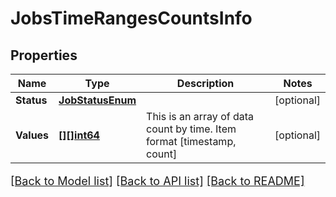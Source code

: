# JobsTimeRangesCountsInfo

## Properties

Name | Type | Description | Notes
------------ | ------------- | ------------- | -------------
**Status** | [**JobStatusEnum**](JobStatusEnum.md) |  | [optional] 
**Values** | [**[][]int64**](array.md) | This is an array of data count by time. Item format [timestamp, count] | [optional] 

[[Back to Model list]](../README.md#documentation-for-models) [[Back to API list]](../README.md#documentation-for-api-endpoints) [[Back to README]](../README.md)

<style>
     p, ul, ol, li { font-size: 18px !important;}
</style>



